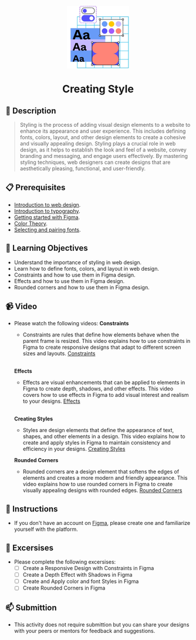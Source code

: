 <div align="center">
    <img src="../images/design_features.webp" alt="Logo" height="170" align="center">
    <h1 align="center">Creating Style</h1>
</div>

## 📝 Description
> Styling is the process of adding visual design elements to a website to enhance its appearance and user experience. This includes defining fonts, colors, layout, and other design elements to create a cohesive and visually appealing design. Styling plays a crucial role in web design, as it helps to establish the look and feel of a website, convey branding and messaging, and engage users effectively. By mastering styling techniques, web designers can create designs that are aesthetically pleasing, functional, and user-friendly.

## 📋 Prerequisites
- [Introduction to web design](./01_web-design-concepts.md).
- [Introduction to typography](./02_typography.md).
- [Getting started with Figma](./03_getting_started_with_Figma.md).
- [Color Theory](./04_color_theory.md).
- [Selecting and pairing fonts](./05_fonts_and_colors.md).

## 🎯 Learning Objectives
- Understand the importance of styling in web design.
- Learn how to define fonts, colors, and layout in web design.
- Constraints and how to use them in Figma design.
- Effects and how to use them in Figma design.
- Rounded corners and how to use them in Figma design.

## 📹 Video

- Please watch the following videos:
    **Constraints**
    - Constraints are rules that define how elements behave when the parent frame is resized. This video explains how to use constraints in Figma to create responsive designs that adapt to different screen sizes and layouts.
    <a href="https://www.youtube.com/watch?v=LHY9cm_2zwU&list=PLXDU_eVOJTx6zk5MDarIs0asNoZqlRG23&index=4" target="_blank">Constraints</a>

    <br>

    **Effects**
    - Effects are visual enhancements that can be applied to elements in Figma to create depth, shadows, and other effects. This video covers how to use effects in Figma to add visual interest and realism to your designs.
    <a href="https://www.youtube.com/watch?v=e1BRH09iwes&list=PLXDU_eVOJTx6zk5MDarIs0asNoZqlRG23&index=6" target="_blank">Effects</a>

    <br>

    **Creating Styles**
    - Styles are design elements that define the appearance of text, shapes, and other elements in a design. This video explains how to create and apply styles in Figma to maintain consistency and efficiency in your designs.
    <a href="https://www.youtube.com/watch?v=gtQ_A3imzsg&list=PLXDU_eVOJTx6zk5MDarIs0asNoZqlRG23&index=8" target="_blank">Creating Styles</a>

    **Rounded Corners**
    - Rounded corners are a design element that softens the edges of elements and creates a more modern and friendly appearance. This video explains how to use rounded corners in Figma to create visually appealing designs with rounded edges.
    <a href="https://www.youtube.com/watch?v=L7dtFGUd-C0&list=PLXDU_eVOJTx6zk5MDarIs0asNoZqlRG23&index=9
    " target="_blank">Rounded Corners</a>

## 🔧 Instructions
- If you don't have an account on [Figma](https://www.figma.com), please create one and familiarize yourself with the platform.

## 🚀 Excersises
- Please complete the following excersises:
    - [ ] Create a Responsive Design with Constraints in Figma
    - [ ] Create a Depth Effect with Shadows in Figma
    - [ ] Create and Apply color and font Styles in Figma
    - [ ] Create Rounded Corners in Figma

## 📫 Submittion
- This activity does not require submittion but you can share your designs with your peers or mentors for feedback and suggestions.
